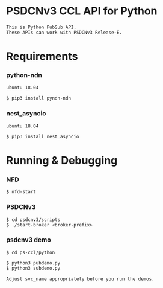 PSDCNv3 CCL API for Python
=======================
    This is Python PubSub API.
    These APIs can work with PSDCNv3 Release-E.   


# Requirements

### python-ndn

    ubuntu 18.04

    $ pip3 install pyndn-ndn

### nest_asyncio

    ubuntu 18.04

    $ pip3 install nest_asyncio


# Running & Debugging

### NFD

    $ nfd-start

### PSDCNv3

    $ cd psdcnv3/scripts
    $ ./start-broker <broker-prefix>
    
### psdcnv3 demo

    $ cd ps-ccl/python

    $ python3 pubdemo.py
    $ python3 subdemo.py

    Adjust svc_name appropriately before you run the demos.

